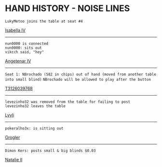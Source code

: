 # HAND HISTORY - NOISE LINES

`LukyMetoo joins the table at seat #4`

[Isabella IV](./HH20200928%20Isabella%20IV%20-%20€0.01-€0.02%20-%20EUR%20No%20Limit%20Hold'em.txt)

---

`nun0000 is connected`  
`nun0000: sits out`  
`vikcch said, "hey"`

[Angetenar IV](HH20210315%20Angetenar%20IV%20-%20€0.01-€0.02%20-%20EUR%20No%20Limit%20Hold'em.txt)

---

`Seat 1: NBrochado (582 in chips) out of hand (moved from another table into small blind)`
`NBrochado will be allowed to play after the button`

[T3126039768](HH20210306%20T3126039768%20No%20Limit%20Hold'em%20Ticket.txt)

---

`levezinho32 was removed from the table for failing to post`  
`levezinho32 leaves the table`

[Lyyli](HH20210109%20Lyyli%20-%20€0.01-€0.02%20-%20EUR%20No%20Limit%20Hold'em.txt)

---

`pokeralho3x: is sitting out`

[Grogler](HH20210307%20Grogler%20-%20€0.01-€0.02%20-%20EUR%20No%20Limit%20Hold'em.txt)

---

`Dimon Kers: posts small & big blinds $0.03`

[Natalie II](HH20120305%20Natalie%20II%20-%20$0.01-$0.02%20-%20USD%20No%20Limit%20Hold'em.txt)
